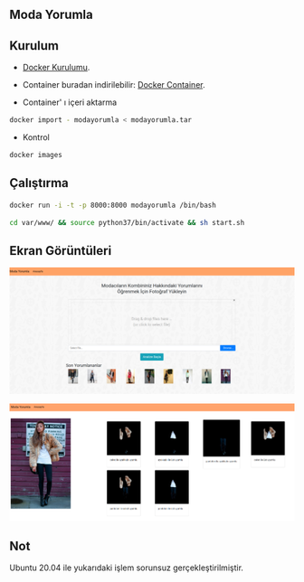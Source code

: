 

## Moda Yorumla

## Kurulum

*  [Docker Kurulumu](https://docs.docker.com/get-docker/).

* Container buradan indirilebilir: [Docker Container](https://drive.google.com/uc?id=1zACKnL9gn2ybTn-OwPkNFjRnTOfcXK0r).

* Container' ı içeri aktarma
```bash
docker import - modayorumla < modayorumla.tar
```

* Kontrol
```bash
docker images
```

## Çalıştırma

```bash
docker run -i -t -p 8000:8000 modayorumla /bin/bash
```

```bash
cd var/www/ && source python37/bin/activate && sh start.sh
```


## Ekran Görüntüleri

![Anasayfa Resmi](ss1.png)

![Yorum Resmi](ss2.png)

## Not

Ubuntu 20.04 ile yukarıdaki işlem sorunsuz gerçekleştirilmiştir.



